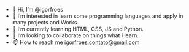 - 👋 Hi, I’m @igorfroes
- 👀 I’m interested in learn some programming languages and apply in many projects and Works.
- 🌱 I’m currently learning HTML, CSS, JS and Python.
- 💞️ I’m looking to collaborate on things what i learn.
- 📫 How to reach me igorfroes.contato@gmail.com

<!---
igorfroes/igorfroes is a ✨ special ✨ repository because its `README.md` (this file) appears on your GitHub profile.
You can click the Preview link to take a look at your changes.
--->
